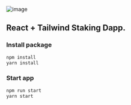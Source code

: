 ![image](https://user-images.githubusercontent.com/29924624/215471204-207e2f91-5de6-4ac3-b660-f1106433d8d8.png)
## React + Tailwind Staking Dapp.
### Install package
```bash
npm install 
yarn install
```
### Start app
```bash
npm run start
yarn start
```
